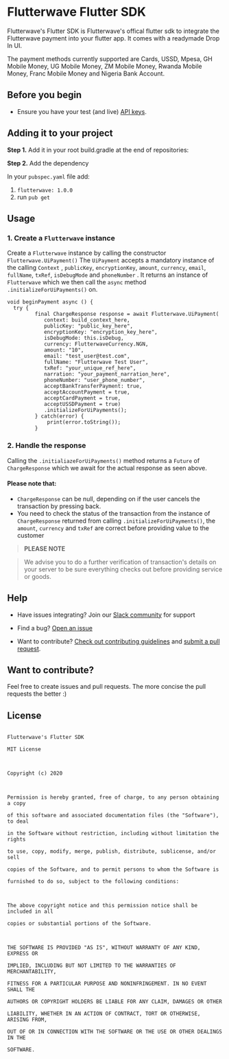 # Flutterwave Flutter SDK

  

Flutterwave's Flutter SDK is Flutterwave's offical flutter sdk to integrate the Flutterwave payment into your flutter app. It comes with a readymade Drop In UI.

  
The payment methods currently supported are Cards, USSD, Mpesa, GH Mobile Money, UG Mobile Money, ZM Mobile Money, Rwanda Mobile Money, Franc Mobile Money and Nigeria Bank Account.


  

## Before you begin

- Ensure you have your test (and live) [API keys](https://developer.flutterwave.com/docs/api-keys).

  

## Adding it to your project
  

**Step 1.** Add it in your root build.gradle at the end of repositories:

  

**Step 2.** Add the dependency

In your `pubspec.yaml` file add:

1. `flutterwave: 1.0.0`
2. run `pub get`



## Usage

### 1. Create a `Flutterwave` instance

Create a `Flutterwave` instance by calling the constructor `Flutterwave.UiPayment()` The `UiPayment` accepts a mandatory instance of the calling `Context` , `publicKey`, `encryptionKey`, `amount`, `currency`, `email`, `fullName`, `txRef`, `isDebugMode` and `phoneNumber` . It returns an instance of `Flutterwave`  which we then call the `async` method `.initializeForUiPayments()` on.

    void beginPayment async () { 
      try {  
		     final ChargeResponse response = await Flutterwave.UiPayment(  
	            context: build_context_here,
	            publicKey: "public_key_here",
	            encryptionKey: "encryption_key_here",  
	            isDebugMode: this.isDebug,
	            currency: FlutterwaveCurrency.NGN,
	            amount: "10",
	            email: "test_user@test.com",
	            fullName: "Flutterwave Test User",
	            txRef: "your_unique_ref_here",
	            narration: "your_payment_narration_here", 
	            phoneNumber: "user_phone_number", 
	            acceptBankTransferPayment: true,  
	            acceptAccountPayment = true,
	            acceptCardPayment = true,  
	            acceptUSSDPayment = true)
	            .initializeForUiPayments();
	         } catch(error) {
		         print(error.toString());
	         }



### 2. Handle the response

  Calling the `.initialiazeForUiPayments()` method returns a `Future`
 of `ChargeResponse` which we await for the actual response as seen above.
 
#### Please note that:
 - `ChargeResponse` can be null, depending on if the user cancels
   the transaction by pressing back.
 - You need to check the status of the transaction from the instance of `ChargeResponse` returned from calling `.initializeForUiPayments()`, the `amount`, `currency` and `txRef` are correct before providing value to the customer



>  **PLEASE NOTE**

> We advise you to do a further verification of transaction's details on your server to be sure everything checks out before providing service or goods.

 

## Help

* Have issues integrating? Join our [Slack community](https://join.slack.com/t/flutterwavedevelopers/shared_invite/enQtMjU2MjkyNDM5MTcxLWFlOWNlYmE5MTIxNjAwYzc5MDVjZjNhYTJjNTA0ZTQyNDJlMDhhZjJkN2QwZGJmNWMyODhlYjMwNGUyZDQxNTE) for support

* Find a bug? [Open an issue](https://github.com/Flutterwave/flutterwave-flutter/issues)

* Want to contribute? [Check out contributing guidelines]() and [submit a pull request](https://help.github.com/articles/creating-a-pull-request).

  

## Want to contribute?

Feel free to create issues and pull requests. The more concise the pull requests the better :)

  
 
## License 

```

Flutterwave's Flutter SDK

MIT License

  

Copyright (c) 2020

  

Permission is hereby granted, free of charge, to any person obtaining a copy

of this software and associated documentation files (the "Software"), to deal

in the Software without restriction, including without limitation the rights

to use, copy, modify, merge, publish, distribute, sublicense, and/or sell

copies of the Software, and to permit persons to whom the Software is

furnished to do so, subject to the following conditions:

  

The above copyright notice and this permission notice shall be included in all

copies or substantial portions of the Software.

  

THE SOFTWARE IS PROVIDED "AS IS", WITHOUT WARRANTY OF ANY KIND, EXPRESS OR

IMPLIED, INCLUDING BUT NOT LIMITED TO THE WARRANTIES OF MERCHANTABILITY,

FITNESS FOR A PARTICULAR PURPOSE AND NONINFRINGEMENT. IN NO EVENT SHALL THE

AUTHORS OR COPYRIGHT HOLDERS BE LIABLE FOR ANY CLAIM, DAMAGES OR OTHER

LIABILITY, WHETHER IN AN ACTION OF CONTRACT, TORT OR OTHERWISE, ARISING FROM,

OUT OF OR IN CONNECTION WITH THE SOFTWARE OR THE USE OR OTHER DEALINGS IN THE

SOFTWARE.

```